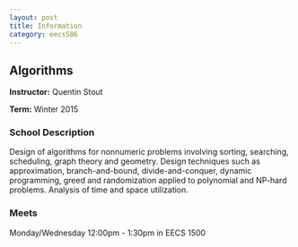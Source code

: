 ```yaml
---
layout: post
title: Information 
category: eecs586
---
```


## Algorithms

**Instructor:** Quentin Stout

**Term:** Winter 2015

### School Description 
Design of algorithms for nonnumeric problems involving sorting, searching, scheduling, graph theory and geometry. Design techniques such as approximation, branch-and-bound, divide-and-conquer, dynamic programming, greed and randomization applied to polynomial and NP-hard problems. Analysis of time and space utilization.

### Meets
Monday/Wednesday 12:00pm - 1:30pm in EECS 1500
